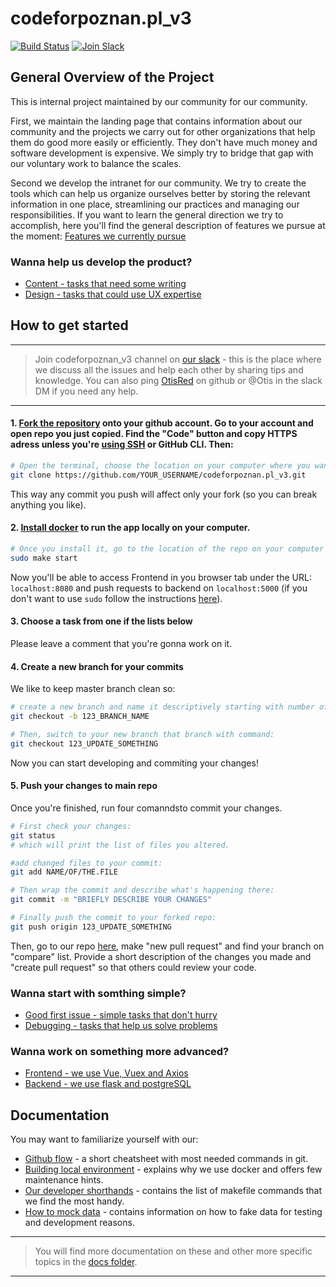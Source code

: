 # codeforpoznan.pl_v3

[![Build Status](https://travis-ci.com/CodeForPoznan/codeforpoznan.pl_v3.svg?branch=master)](https://travis-ci.com/CodeForPoznan/codeforpoznan.pl_v3)
[![Join Slack](https://img.shields.io/badge/slack-join%20chat-4a154b)](https://join.slack.com/t/codeforpoznan/shared_invite/zt-8a7u52j8-yqB01C2YgYF4Lvd1pFM_jw)

## General Overview of the Project
This is internal project maintained by our community for our community. 

First, we maintain the landing page that contains information about 
our community and the projects we carry out for other organizations 
that help them do good more easily or efficiently. They don't have much money 
and software development is expensive. We simply try to bridge that gap 
with our voluntary work to balance the scales.

Second we develop the intranet for our community. We try to create the tools 
which can help us organize ourselves better by storing the relevant information
in one place, streamlining our practices and managing our responsibilities. 
If you want to learn the general direction we try to accomplish, here you'll 
find the general description of features we pursue at the moment:
[Features we currently pursue](https://github.com/CodeForPoznan/codeforpoznan.pl_v3/issues?q=is%3Aopen+is%3Aissue+label%3AEpic)

### Wanna help us develop the product?
* [Content - tasks that need some writing](https://github.com/CodeForPoznan/codeforpoznan.pl_v3/issues?q=is%3Aopen+is%3Aissue+label%3A%22content+needed%22+sort%3Acreated-asc)
* [Design - tasks that could use UX expertise](https://github.com/CodeForPoznan/codeforpoznan.pl_v3/issues?q=is%3Aopen+is%3Aissue+label%3A%22UX+needed%22)

## How to get started

---
> Join codeforpoznan_v3 channel on [our slack](https://join.slack.com/t/codeforpoznan/shared_invite/zt-8a7u52j8-yqB01C2YgYF4Lvd1pFM_jw) - this is the place where we discuss all the issues and help each other by sharing tips and knowledge. You can also ping [OtisRed](https://github.com/OtisRed) on github or @Otis in the slack DM if you need any help.
---

#### 1. [Fork the repository](https://docs.github.com/en/get-started/quickstart/fork-a-repo) onto your github account. Go to your account and open repo you just copied. Find the "Code" button and copy HTTPS adress unless you're [using SSH](https://docs.github.com/en/authentication/connecting-to-github-with-ssh) or GitHub CLI. Then:  
```bash
# Open the terminal, choose the location on your computer where you want to keep it and paste in the command: 
git clone https://github.com/YOUR_USERNAME/codeforpoznan.pl_v3.git
```
This way any commit you push will affect only your fork (so you can break anything you like).

#### 2. [Install docker](https://docs.docker.com/engine/install/) to run the app locally on your computer. 
```bash
# Once you install it, go to the location of the repo on your computer and run command: 
sudo make start 
```
Now you'll be able to access Frontend in you browser tab under the URL: ```localhost:8080``` and push requests to backend on ```localhost:5000```
(if you don't want to use ```sudo``` follow the instructions [here](https://docs.docker.com/engine/install/linux-postinstall/)).

#### 3. Choose a task from one if the lists below 
Please leave a comment that you're gonna work on it.

#### 4. Create a new branch for your commits 
We like to keep master branch clean so:
```bash
# create a new branch and name it descriptively starting with number of your task e.g. "123_UPDATE_SOMETHING":
git checkout -b 123_BRANCH_NAME
```
```bash
# Then, switch to your new branch that branch with command: 
git checkout 123_UPDATE_SOMETHING
```
Now you can start developing and commiting your changes!

#### 5. Push your changes to main repo
Once you're finished, run four comanndsto commit your changes. 
```bash
# First check your changes:
git status
# which will print the list of files you altered.
```
```bash
#add changed files to your commit: 
git add NAME/OF/THE.FILE
```
```bash
# Then wrap the commit and describe what's happening there:
git commit -m "BRIEFLY DESCRIBE YOUR CHANGES"
``` 
```bash
# Finally push the commit to your forked repo:
git push origin 123_UPDATE_SOMETHING
``` 
Then, go to our repo [here](https://github.com/CodeForPoznan/codeforpoznan.pl_v3/pulls), make "new pull request" and find your branch on "compare" list. Provide a short description of the changes you made and "create pull request" so that others could review your code. 

### Wanna start with somthing simple?
* [Good first issue - simple tasks that don't hurry](https://github.com/CodeForPoznan/codeforpoznan.pl_v3/issues?q=is%3Aopen+is%3Aissue+label%3A%22good+first+issue%22+-label%3A%22Refinement+needed%22+sort%3Acreated-asc+-label%3A%22UX+needed%22+-label%3A%22content+needed%22+no%3Aassignee)
* [Debugging - tasks that help us solve problems](https://github.com/CodeForPoznan/codeforpoznan.pl_v3/issues?q=is%3Aopen+is%3Aissue+label%3Abug+-label%3A%22Refinement+needed%22+-label%3A%22UX+needed%22+no%3Aassignee+sort%3Acreated-asc)

### Wanna work on something more advanced?
* [Frontend - we use Vue, Vuex and Axios](https://github.com/CodeForPoznan/codeforpoznan.pl_v3/issues?q=is%3Aopen+is%3Aissue+label%3Afrontend+-label%3A%22good+first+issue%22+-label%3A%22Refinement+needed%22+-label%3A%22UX+needed%22+-label%3Abug+no%3Aassignee+sort%3Acreated-asc)
* [Backend - we use flask and postgreSQL](https://github.com/CodeForPoznan/codeforpoznan.pl_v3/issues?q=is%3Aopen+is%3Aissue+label%3Abackend+-label%3A%22content+needed%22+-label%3A%22Refinement+needed%22+-label%3A%22good+first+issue%22+-label%3A%22UX+needed%22+no%3Aassignee+sort%3Acreated-asc+-label%3Abug)

## Documentation
You may want to familiarize yourself with our:
* [Github flow](https://github.com/CodeForPoznan/Community/blob/master/knowledge-base/github-flow.md) - a short cheatsheet with most needed commands in git.
* [Building local environment](https://github.com/CodeForPoznan/codeforpoznan.pl_v3/blob/master/docs/development/contenerized_environment.md) - explains why we use docker and offers few maintenance hints. 
* [Our developer shorthands](https://github.com/CodeForPoznan/codeforpoznan.pl_v3/blob/master/docs/development/developer_shorthands.md) - contains the list of makefile commands that we find the most handy.
* [How to mock data](https://github.com/CodeForPoznan/codeforpoznan.pl_v3/blob/master/docs/development/mocking_database.md) - contains information on how to fake data for testing and development reasons.
---
> You will find more documentation on these and other more specific topics in the [docs folder](https://github.com/CodeForPoznan/codeforpoznan.pl_v3/tree/master/docs). 
---
